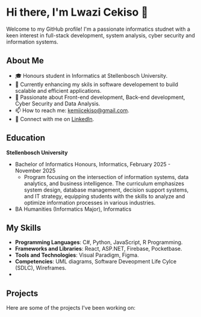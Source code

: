 # Hi there, I'm Lwazi Cekiso 👋

Welcome to my GitHub profile! I'm a passionate informatics studnet with a keen interest in full-stack development, system analysis, cyber security and information systems.

## About Me
- 🎓 Honours student in Informatics at Stellenbosch University.
- 💼 Currently enhancing my skils in software developement to build scalable and efficient applications.
- 🌱 Passionate about Front-end development, Back-end development, Cyber Security and Data Analysis.
- 📫 How to reach me: kemiicekiso@gmail.com.
- 💼 Connect with me on [LinkedIn](https://www.linkedin.com/in/lwazi-cekiso).


## Education
**Stellenbosch University**
- Bachelor of Informatics Honours, Informatics, February 2025 - November 2025
  - Program focusing on the intersection of information systems, data analytics, and business intelligence. The curriculum emphasizes system design, database management, decision support systems, and IT strategy, equipping students with the skills to analyze and optimize information processes in various industries.
- BA Humanities (Informatics Major), Informatics

## My Skills
- **Programming Languages**: C#, Python, JavaScript, R Programming.
- **Frameworks and Libraries**: React, ASP.NET, Firebase, Pocketbase.
- **Tools and Technologies**: Visual Paradigm, Figma.
- **Competencies**: UML diagrams, Software Deveopment Life Cylce (SDLC), Wireframes.
-  

## Projects
Here are some of the projects I've been working on:

